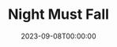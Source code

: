 ---
title: Night Must Fall
date: 2023-09-08T00:00:00
opening_date: 1965-01-08
closing_date: 1965-01-16
layout: productions
playbill:
Theatre: Theatre Jacksonville
Venue: Little Theatre
cast:
- Mrs. Bramson: Jocelyn Brown
- Olivia Grayne: Olivia Rusinek
- Hubert Laurie: Ed Heist
- Nurse Libby: Mary Frances Thornhill
- Mrs. Terence: Gretchen Hannon
- Dora Parkoe: Sanra Newman
- Inspector Belize: Bernie Shainbrown
- Dan: Al Pinan
crew:
- Director: George Ballis
- Production Designer: Larry Riddle
- Stage Manager: Tim McManus
- Lighting: Peggy Miller
- Costumes:
  - Ruth Coleman
  - Walter Sargent
  - Ruth Perry
  - Louise McDermot
- Make-up:
  - A. Ira Fink
  - Beverly Fink
- Properties:
  - Gladys Dale
  - Gayle Swymer
  - Esther Barnes
  - Bambi Bowen
  - Edna Oakley
  - Virginia Popwell
  - Gladys Witten
- Set Crew:
  - Dixie Cohen
  - Robert Agnew
  - Gwyda Agnew
  - Gladys Witten
  - Gladys Dale
  - Donna Lasco
  - Bill Longshore
  - David Goodman
  - Jean Goodman
- Sound: Leni Bessette
- Sound Arrangement:
  - Thelma Baker
  - George Ballis
- Sound Recording: Gretchen Hannon
- Program Cover: Richard Lyons
---